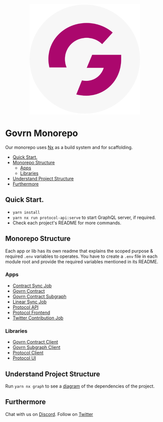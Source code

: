 <p align="center"><img src="./apps/protocol-frontend/src/assets/govrn-logo.png" width="350"></p>

# Govrn Monorepo

Our monorepo uses [Nx](https://nx.dev/getting-started/intro) as a build system and for scaffolding.

- [Quick Start.](#quick-start)
- [Monorepo Structure](#monorepo-structure)
  - [Apps](#apps)
  - [Libraries](#libraries)
- [Understand Project Structure](#understand-project-structure)
- [Furthermore](#furthermore)

## Quick Start.

- `yarn install`
- `yarn nx run protocol-api:serve` to start GraphQL server, if required.
- Check each project's README for more commands.

## Monorepo Structure

Each app or lib has its own readme that explains the scoped purpose & required `.env` variables to operates. You have to create a `.env` file in each module root and provide the required variables mentioned in its README.

### Apps

- [Contract Sync Job](./apps/contract-sync-job)
- [Govrn Contract](./apps/govrn-contract)
- [Govrn Contract Subgraph](./apps/govrn-contract-subgraph)
- [Linear Sync Job](./apps/linear-sync-job)
- [Protocol API](./apps/protocol-api)
- [Protocol Frontend](./apps/protocol-frontend)
- [Twitter Contribution Job](./apps/twitter-contribution-job)

### Libraries

- [Govrn Contract Client](./libs/govrn-contract-client)
- [Govrn Subgraph Client](./libs/govrn-subgraph-client)
- [Protocol Client](./libs/protocol-client)
- [Protocol UI](./libs/protocol-ui)

## Understand Project Structure

Run `yarn nx graph` to see a [diagram](https://nx.dev/cli/dep-graph) of the dependencies of the project.

## Furthermore

Chat with us on [Discord](https://discord.gg/3e36ZHU5aG). Follow on [Twitter](https://twitter.com/govrnHQ)
